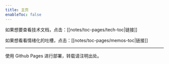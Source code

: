 ```yaml
---
title: 主页
enableToc: false
---
```


如果想要查看技术文档，点击：[[notes/toc-pages/tech-toc|链接]]

如果想看看情绪化的吐槽，点击：[[notes/toc-pages/memos-toc|链接]]

---

使用 Github Pages 进行部署，转载请注明出处。
